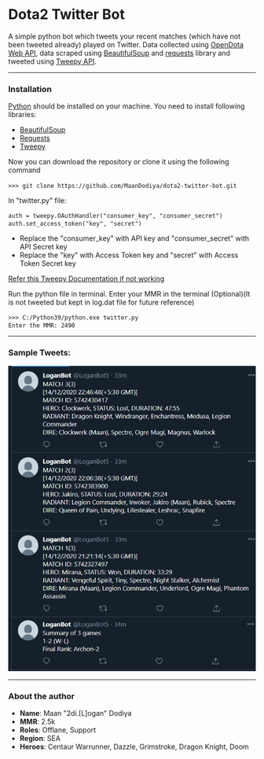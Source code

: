 # Dota2 Twitter Bot

A simple python bot which tweets your recent matches (which have not been tweeted already) played on Twitter. Data collected using [OpenDota Web API](https://docs.opendota.com/#), data scraped using [BeautifulSoup](https://pypi.org/project/beautifulsoup4/) and [requests](https://pypi.org/project/requests/) library and tweeted using [Tweepy API](http://docs.tweepy.org/en/latest/).

---

### Installation

[Python]() should be installed on your machine.
You need to install following libraries:

- [BeautifulSoup](https://pypi.org/project/beautifulsoup4/)
- [Requests](https://pypi.org/project/requests/)
- [Tweepy](http://docs.tweepy.org/en/latest/)

Now you can download the repository or clone it using the following command

`>>> git clone https://github.com/MaanDodiya/dota2-twitter-bot.git`

In "twitter.py" file:

```
auth = tweepy.OAuthHandler("consumer_key", "consumer_secret")
auth.set_access_token("key", "secret")
```

- Replace the "consumer_key" with API key and "consumer_secret" with API Secret key
- Replace the "key" with Access Token key and "secret" with Access Token Secret key

[Refer this Tweepy Documentation if not working](http://docs.tweepy.org/en/latest/auth_tutorial.html#oauth-1a-authentication)

Run the python file in terminal.
Enter your MMR in the terminal (Optional)(It is not tweeted but kept in log.dat file for future reference)

```
>>> C:/Python39/python.exe twitter.py
Enter the MMR: 2490
```

---

### Sample Tweets:

[<img src="images/Tweet.png"/>](images/Tweet.png)

---

### About the author

- **Name**: Maan "2di.[L]ogan" Dodiya
- **MMR**: 2.5k
- **Roles**: Offlane, Support
- **Region**: SEA
- **Heroes**: Centaur Warrunner, Dazzle, Grimstroke, Dragon Knight, Doom
